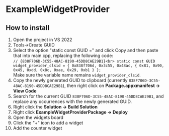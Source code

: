 # ExampleWidgetProvider

## How to install
1. Open the project in VS 2022
2. Tools->Create GUID
3. Select the option "static const GUID =" and click Copy and then paste that into main.cpp, replacing the following code:<br>
`// {838F706D-3C55-48AC-8190-45DD8CAE29B1}<br>
static const GUID widget_provider_clsid =
{ 0x838f706d, 0x3c55, 0x48ac, { 0x81, 0x90, 0x45, 0xdd, 0x8c, 0xae, 0x29, 0xb1 } };`<br>
	Make sure the variable name remains `widget_provider_clsid`.
4. Copy the newly generated GUID to clipboard (currently `838F706D-3C55-48AC-8190-45DD8CAE29B1`), then right click on **Package.appxmanifest -> View Code**
5. Search for the current GUID `838F706D-3C55-48AC-8190-45DD8CAE29B1`, and replace any occurrences with the newly generated GUID.
6. Right click the **Solution -> Build Solution**
7. Right click **ExampleWidgetProviderPackage -> Deploy**
8. Open the widgets board
9. Click the "+" icon to add a widget
10. Add the counter widget

